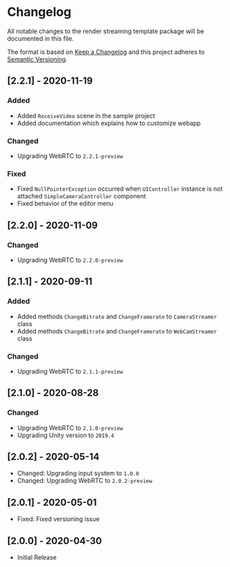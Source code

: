 # Changelog
All notable changes to the render streaming template package will be documented in this file.

The format is based on [Keep a Changelog](http://keepachangelog.com/en/1.0.0/)
and this project adheres to [Semantic Versioning](http://semver.org/spec/v2.0.0.html).

## [2.2.1] - 2020-11-19

### Added

- Added `ReceiveVideo` scene in the sample project
- Added documentation which explains how to customize webapp

### Changed

- Upgrading WebRTC to `2.2.1-preview`

### Fixed

- Fixed `NullPointerException` occurred when `UIController` instance is not attached `SimpleCameraController` component
- Fixed behavior of the editor menu

## [2.2.0] - 2020-11-09

### Changed

- Upgrading WebRTC to `2.2.0-preview`

## [2.1.1] - 2020-09-11

### Added

- Added methods `ChangeBitrate` and `ChangeFramerate` to `CameraStreamer` class
- Added methods `ChangeBitrate` and `ChangeFramerate` to `WebCamStreamer` class

### Changed

- Upgrading WebRTC to `2.1.1-preview`

## [2.1.0] - 2020-08-28

### Changed

- Upgrading WebRTC to `2.1.0-preview`
- Upgrading Unity version to `2019.4`

## [2.0.2] - 2020-05-14

- Changed: Upgrading input system to `1.0.0`
- Changed: Upgrading WebRTC to `2.0.2-preview`

## [2.0.1] - 2020-05-01

- Fixed: Fixed versioning issue

## [2.0.0] - 2020-04-30

- Initial Release